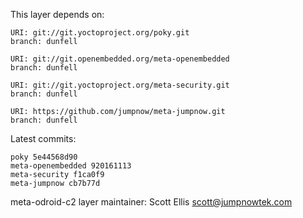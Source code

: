 This layer depends on:

    URI: git://git.yoctoproject.org/poky.git
    branch: dunfell

    URI: git://git.openembedded.org/meta-openembedded
    branch: dunfell

    URI: git://git.yoctoproject.org/meta-security.git
    branch: dunfell

    URI: https://github.com/jumpnow/meta-jumpnow.git
    branch: dunfell

Latest commits:

    poky 5e44568d90
    meta-openembedded 920161113
    meta-security f1ca0f9
    meta-jumpnow cb7b77d

meta-odroid-c2 layer maintainer: Scott Ellis <scott@jumpnowtek.com>
